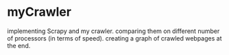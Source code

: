 # myCrawler
implementing Scrapy and my crawler. comparing them on different number of processors (in terms of speed). creating a graph of crawled webpages at the end.
